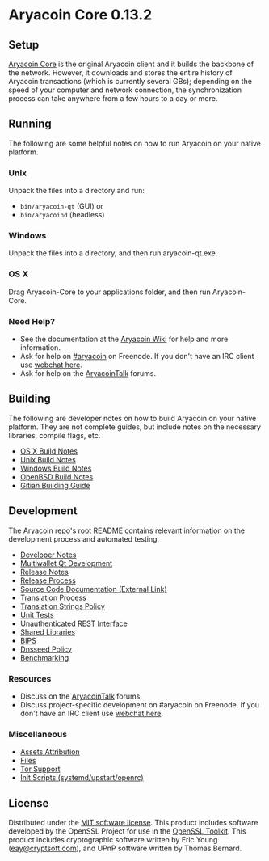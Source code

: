 Aryacoin Core 0.13.2
=====================

Setup
---------------------
[Aryacoin Core](http://aryacoin.org/en/download) is the original Aryacoin client and it builds the backbone of the network. However, it downloads and stores the entire history of Aryacoin transactions (which is currently several GBs); depending on the speed of your computer and network connection, the synchronization process can take anywhere from a few hours to a day or more.

Running
---------------------
The following are some helpful notes on how to run Aryacoin on your native platform.

### Unix

Unpack the files into a directory and run:

- `bin/aryacoin-qt` (GUI) or
- `bin/aryacoind` (headless)

### Windows

Unpack the files into a directory, and then run aryacoin-qt.exe.

### OS X

Drag Aryacoin-Core to your applications folder, and then run Aryacoin-Core.

### Need Help?

* See the documentation at the [Aryacoin Wiki](https://aryacoin.info/)
for help and more information.
* Ask for help on [#aryacoin](http://webchat.freenode.net?channels=aryacoin) on Freenode. If you don't have an IRC client use [webchat here](http://webchat.freenode.net?channels=aryacoin).
* Ask for help on the [AryacoinTalk](https://aryacointalk.io/) forums.

Building
---------------------
The following are developer notes on how to build Aryacoin on your native platform. They are not complete guides, but include notes on the necessary libraries, compile flags, etc.

- [OS X Build Notes](build-osx.md)
- [Unix Build Notes](build-unix.md)
- [Windows Build Notes](build-windows.md)
- [OpenBSD Build Notes](build-openbsd.md)
- [Gitian Building Guide](gitian-building.md)

Development
---------------------
The Aryacoin repo's [root README](/README.md) contains relevant information on the development process and automated testing.

- [Developer Notes](developer-notes.md)
- [Multiwallet Qt Development](multiwallet-qt.md)
- [Release Notes](release-notes.md)
- [Release Process](release-process.md)
- [Source Code Documentation (External Link)](https://dev.visucore.com/bitcoin/doxygen/)
- [Translation Process](translation_process.md)
- [Translation Strings Policy](translation_strings_policy.md)
- [Unit Tests](unit-tests.md)
- [Unauthenticated REST Interface](REST-interface.md)
- [Shared Libraries](shared-libraries.md)
- [BIPS](bips.md)
- [Dnsseed Policy](dnsseed-policy.md)
- [Benchmarking](benchmarking.md)

### Resources
* Discuss on the [AryacoinTalk](https://aryacointalk.io/) forums.
* Discuss project-specific development on #aryacoin on Freenode. If you don't have an IRC client use [webchat here](http://webchat.freenode.net/?channels=aryacoin).

### Miscellaneous
- [Assets Attribution](assets-attribution.md)
- [Files](files.md)
- [Tor Support](tor.md)
- [Init Scripts (systemd/upstart/openrc)](init.md)

License
---------------------
Distributed under the [MIT software license](http://www.opensource.org/licenses/mit-license.php).
This product includes software developed by the OpenSSL Project for use in the [OpenSSL Toolkit](https://www.openssl.org/). This product includes
cryptographic software written by Eric Young ([eay@cryptsoft.com](mailto:eay@cryptsoft.com)), and UPnP software written by Thomas Bernard.
